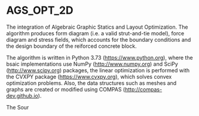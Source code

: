 # AGS_OPT_2D

The integration of Algebraic Graphic Statics and Layout Optimization. 
The algorithm produces form diagram (i.e. a valid strut-and-tie model), force diagram and stress fields, which accounts for the boundary conditions and the design boundary of the reiforced concrete block.

The algorithm is written in Python 3.73 (https://www.python.org), where the bsaic implementations use NumPy (http://www.numpy.org) and SciPy (http://www.scipy.org) packages, the linear optimization is performed with the CVXPY package (https://www.cvxpy.org),
which  solves  convex  optimization  problems.   Also,  the  data structures such as meshes and graphs are created or modified
using COMPAS (http://compas-dev.github.io).

The Sour
